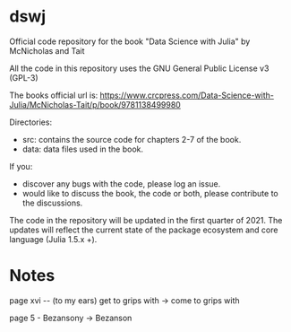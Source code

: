 # dswj
Official code repository for the book "Data Science with Julia" by McNicholas and Tait

All the code in this repository uses the GNU General Public License v3 (GPL-3) 

The books official url is:
https://www.crcpress.com/Data-Science-with-Julia/McNicholas-Tait/p/book/9781138499980

Directories:
+  src: contains the source code for chapters 2-7 of the book. 
+  data: data files used in the book.

If you:
+ discover any bugs with the code, please log an issue.
+ would like to discuss the book, the code or both, please contribute to the discussions.

The code in the repository will be updated in the first quarter of 2021. The updates will reflect the current state of the package ecosystem and core language (Julia 1.5.x +). 


# Notes
page xvi -- (to my ears) get to grips with -> come to grips with 

page 5 - Bezansony -> Bezanson

